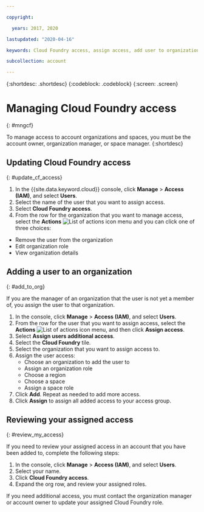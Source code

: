 ```yaml
---

copyright:

  years: 2017, 2020

lastupdated: "2020-04-16"

keywords: Cloud Foundry access, assign access, add user to organization, Cloud Foundry roles

subcollection: account

---
```


{:shortdesc: .shortdesc}
{:codeblock: .codeblock}
{:screen: .screen}

# Managing Cloud Foundry access
{: #mngcf}

To manage access to account organizations and spaces, you must be the account owner, organization manager, or space manager.
{:shortdesc}

## Updating Cloud Foundry access
{: #update_cf_access}

1. In the {{site.data.keyword.cloud}} console, click **Manage** > **Access (IAM)**, and select **Users**.
2. Select the name of the user that you want to assign access. 
3. Select **Cloud Foundry access**.
4. From the row for the organization that you want to manage access, select the **Actions** ![List of actions icon](../icons/action-menu-icon.svg) menu and you can click one of three choices:
  * Remove the user from the organization
  * Edit organization role
  * View organization details


## Adding a user to an organization
{: #add_to_org}

If you are the manager of an organization that the user is not yet a member of, you assign the user to that organization.

1. In the console, click **Manage** > **Access (IAM)**, and select **Users**.
2. From the row for the user that you want to assign access, select the **Actions** ![List of actions icon](../icons/action-menu-icon.svg) menu, and then click **Assign access**.
3. Select **Assign users additional access**. 
4. Select the **Cloud Foundry** tile. 
5. Select the organization that you want to assign access to. 
6. Assign the user access:
   * Choose an organization to add the user to
   * Assign an organization role
   * Choose a region
   * Choose a space
   * Assign a space role
7. Click **Add**. Repeat as needed to add more access.
8. Click **Assign** to assign all added access to your access group. 

## Reviewing your assigned access
{: #review_my_access}

If you need to review your assigned access in an account that you have been added to, complete the following steps:

1. In the console, click **Manage** &gt; **Access (IAM)**, and select **Users**.
2. Select your name.
3. Click **Cloud Foundry access**.
3. Expand the org row, and review your assigned roles.

If you need additional access, you must contact the organization manager or account owner to update your assigned Cloud Foundry role.

